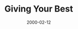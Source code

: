 ---
layout: message
category: message
series: "Loving Mondays"
title: "Giving Your Best"
date: 2000-02-12
audio-description: "What does God have to say about work, and how is it supposed to be? "
audio: ""
audio-title: "Giving Your Best"
audio-duration: ":"
---